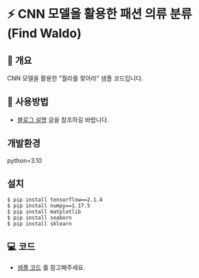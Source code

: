 # ⚡ CNN 모델을 활용한 패션 의류 분류 (Find Waldo)

## 📘 개요
CNN 모델을 활용한 "월리를 찾아라" 샘플 코드입니다.

## 🚀 사용방법  
- [블로그 설명](https://yscho03.tistory.com/89) 글을 참조하길 바랍니다.

## 개발환경
python=3.10

## 설치
```
$ pip install tensorflow==2.1.4
$ pip install numpy==1.17.5
$ pip install matplotlib
$ pip install seaborn
$ pip install sklearn
```

## 💻 코드
- [샘플 코드](train.ipynb) 를 참고해주세요.
